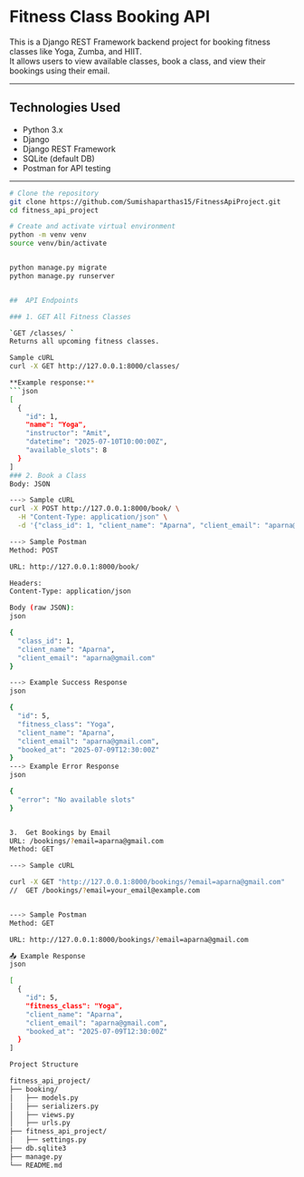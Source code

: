 #  Fitness Class Booking API

This is a Django REST Framework backend project for booking fitness classes like Yoga, Zumba, and HIIT.  
It allows users to view available classes, book a class, and view their bookings using their email.

---

##  Technologies Used

- Python 3.x
- Django
- Django REST Framework
- SQLite (default DB)
- Postman for API testing

---

 <!-- Setup Instructions -->

```bash
# Clone the repository
git clone https://github.com/Sumishaparthas15/FitnessApiProject.git
cd fitness_api_project

# Create and activate virtual environment
python -m venv venv
source venv/bin/activate 


python manage.py migrate
python manage.py runserver


##  API Endpoints

### 1. GET All Fitness Classes

`GET /classes/ `
Returns all upcoming fitness classes.

Sample cURL
curl -X GET http://127.0.0.1:8000/classes/

**Example response:**
```json
[
  {
    "id": 1,
    "name": "Yoga",
    "instructor": "Amit",
    "datetime": "2025-07-10T10:00:00Z",
    "available_slots": 8
  }
]
### 2. Book a Class
Body: JSON

---> Sample cURL
curl -X POST http://127.0.0.1:8000/book/ \
  -H "Content-Type: application/json" \
  -d '{"class_id": 1, "client_name": "Aparna", "client_email": "aparna@gmail.com"}'

---> Sample Postman
Method: POST

URL: http://127.0.0.1:8000/book/

Headers:
Content-Type: application/json

Body (raw JSON):
json

{
  "class_id": 1,
  "client_name": "Aparna",
  "client_email": "aparna@gmail.com"
}

---> Example Success Response
json

{
  "id": 5,
  "fitness_class": "Yoga",
  "client_name": "Aparna",
  "client_email": "aparna@gmail.com",
  "booked_at": "2025-07-09T12:30:00Z"
}
---> Example Error Response
json

{
  "error": "No available slots"
}


3.  Get Bookings by Email
URL: /bookings/?email=aparna@gmail.com
Method: GET

---> Sample cURL

curl -X GET "http://127.0.0.1:8000/bookings/?email=aparna@gmail.com"
//  GET /bookings/?email=your_email@example.com


---> Sample Postman
Method: GET

URL: http://127.0.0.1:8000/bookings/?email=aparna@gmail.com

📤 Example Response
json

[
  {
    "id": 5,
    "fitness_class": "Yoga",
    "client_name": "Aparna",
    "client_email": "aparna@gmail.com",
    "booked_at": "2025-07-09T12:30:00Z"
  }
]

Project Structure

fitness_api_project/
├── booking/
│   ├── models.py
│   ├── serializers.py
│   ├── views.py
│   ├── urls.py
├── fitness_api_project/
│   ├── settings.py
├── db.sqlite3
├── manage.py
└── README.md